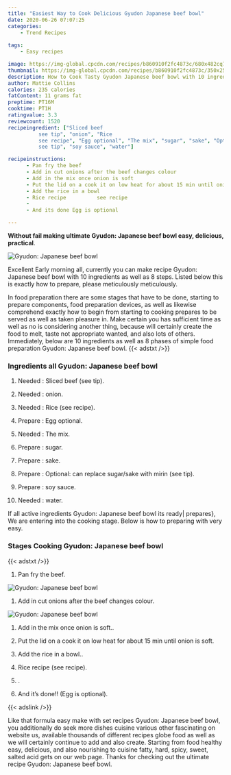 ```yaml
---
title: "Easiest Way to Cook Delicious Gyudon Japanese beef bowl"
date: 2020-06-26 07:07:25
categories:
    - Trend Recipes
    
tags:
    - Easy recipes

image: https://img-global.cpcdn.com/recipes/b860910f2fc4873c/680x482cq70/gyudon-japanese-beef-bowl-recipe-main-photo.jpg
thumbnail: https://img-global.cpcdn.com/recipes/b860910f2fc4873c/350x250cq70/gyudon-japanese-beef-bowl-recipe-main-photo.jpg
description: How to Cook Tasty Gyudon Japanese beef bowl with 10 ingredients and 8 stages of easy cooking.
author: Mattie Collins
calories: 235 calories
fatContent: 11 grams fat
preptime: PT16M
cooktime: PT1H
ratingvalue: 3.3
reviewcount: 1520
recipeingredient: ["Sliced beef
          see tip", "onion", "Rice
          see recipe", "Egg optional", "The mix", "sugar", "sake", "Optional can replace sugarsake with mirin
          see tip", "soy sauce", "water"]

recipeinstructions: 
      - Pan fry the beef 
      - Add in cut onions after the beef changes colour 
      - Add in the mix once onion is soft 
      - Put the lid on a cook it on low heat for about 15 min until onion is soft 
      - Add the rice in a bowl 
      - Rice recipe          see recipe 
      -  
      - And its done Egg is optional

---
```




**Without fail making ultimate Gyudon: Japanese beef bowl easy, delicious, practical**. 


![Gyudon: Japanese beef bowl](https://img-global.cpcdn.com/recipes/b860910f2fc4873c/680x482cq70/gyudon-japanese-beef-bowl-recipe-main-photo.jpg "Gyudon: Japanese beef bowl")




Excellent Early morning all, currently you can make recipe Gyudon: Japanese beef bowl with 10 ingredients as well as 8 steps. Listed below this is exactly how to prepare, please meticulously meticulously.

In food preparation there are some stages that have to be done, starting to prepare components, food preparation devices, as well as likewise comprehend exactly how to begin from starting to cooking prepares to be served as well as taken pleasure in. Make certain you has sufficient time as well as no is considering another thing, because will certainly create the food to melt, taste not appropriate wanted, and also lots of others. Immediately, below are 10 ingredients as well as 8 phases of simple food preparation Gyudon: Japanese beef bowl.
{{< adstxt />}}

### Ingredients all Gyudon: Japanese beef bowl


1. Needed  : Sliced beef
          (see tip).

1. Needed  : onion.

1. Needed  : Rice
          (see recipe).

1. Prepare  : Egg optional.

1. Needed  : The mix.

1. Prepare  : sugar.

1. Prepare  : sake.

1. Prepare  : Optional: can replace sugar/sake with mirin
          (see tip).

1. Prepare  : soy sauce.

1. Needed  : water.



If all active ingredients Gyudon: Japanese beef bowl its ready| prepares}, We are entering into the cooking stage. Below is how to preparing with very easy.

### Stages Cooking Gyudon: Japanese beef bowl

{{< adstxt />}}


1. Pan fry the beef.



![Gyudon: Japanese beef bowl](https://img-global.cpcdn.com/steps/cdf7b16e9043438d/160x128cq70/gyudon-japanese-beef-bowl-recipe-step-1-photo.jpg" "Gyudon: Japanese beef bowl")



1. Add in cut onions after the beef changes colour.



![Gyudon: Japanese beef bowl](https://img-global.cpcdn.com/steps/3b59bf90ade0c57a/160x128cq70/gyudon-japanese-beef-bowl-recipe-step-2-photo.jpg" "Gyudon: Japanese beef bowl")



1. Add in the mix once onion is soft..



1. Put the lid on a cook it on low heat for about 15 min until onion is soft.



1. Add the rice in a bowl..



1. Rice recipe
          (see recipe).



1. .



1. And it’s done!! (Egg is optional).





{{< adslink />}}

Like that formula easy make with set recipes Gyudon: Japanese beef bowl, you additionally do seek more dishes cuisine various other fascinating on website us, available thousands of different recipes globe food as well as we will certainly continue to add and also create. Starting from food healthy easy, delicious, and also nourishing to cuisine fatty, hard, spicy, sweet, salted acid gets on our web page. Thanks for checking out the ultimate recipe Gyudon: Japanese beef bowl.
